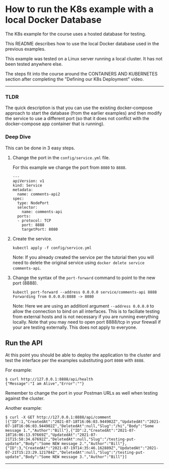 # How to run the K8s example with a local Docker Database

The K8s example for the course uses a hosted database for testing.

This README describes how to use the local Docker database used in the previous examples.

This example was tested on a Linux server running a local cluster. It has not been tested anywhere else. 

The steps fit into the course around the CONTAINERS AND KUBERNETES section after completing the "Defining our K8s Deployment" video.

---

### TLDR

The quick description is that you can use the existing docker-compose approach to start the database (from the earlier examples) and then modify the service to use a different port (so that it does not conflict with the docker-compose app container that is running).

### Deep Dive

This can be done in 3 easy steps.

1. Change the port in the `config/service.yml` file. 

    For this example we change the port from `8080` to `8888`.

    ```
    ---
    apiVersion: v1
    kind: Service
    metadata:
      name: comments-api2
    spec:
      type: NodePort
      selector:
        name: comments-api
      ports:
      - protocol: TCP
        port: 8888
        targetPort: 8080
    ```

2. Create the service.

    ```
    kubectl apply -f config/service.yml
    ```

    Note: If you already created the service per the tutorial then you will need to delete the original service using `docker delete service comments-api`.

3. Change the syntax of the `port-forward` command to point to the new port (8888).

    ```
    kubectl port-forward --address 0.0.0.0 service/comments-api 8888
    Forwarding from 0.0.0.0:8888 -> 8080
    ```

    Note: Here we are using an additionl argument `--address 0.0.0.0` to allow the connection to bind on all interfaces. This is to faciliate testing from external hosts and is not necessary if you are running everything locally. Note that you may need to open port 8888/tcp in your firewall if your are testing externally. This does not apply to everyone.

## Run the API

At this point you should be able to deploy the application to the cluster and test the interface per the examples substituting port `8080` with `8888`.

For example:

```
$ curl http://127.0.0.1:8888/api/health
{"Message":"I am Alive","Error":""}
```

Remember to change the port in your Postman URLs as well when testing against the cluster.

Another example:

```
$ curl -X GET http://127.0.0.1:8888/api/comment
[{"ID":1,"CreatedAt":"2021-07-18T16:06:03.944902Z","UpdatedAt":"2021-07-18T16:06:03.944902Z","DeletedAt":null,"Slug":"/hi","Body":"Some message 1.","Author":"Bill"},{"ID":2,"CreatedAt":"2021-07-18T16:06:13.97669Z","UpdatedAt":"2021-07-21T15:58:34.67692Z","DeletedAt":null,"Slug":"/testing-put-update","Body":"Some NEW message 2.","Author":"Bill"},{"ID":3,"CreatedAt":"2021-07-19T14:35:46.162889Z","UpdatedAt":"2021-07-21T15:23:29.121784Z","DeletedAt":null,"Slug":"/testing-put-update","Body":"Some NEW message 3.","Author":"Bill"}]
```

---
